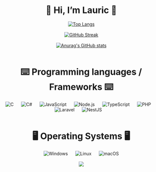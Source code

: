 <div align="center">
  <h1>👋 Hi, I’m Lauric 👋</h1>

  <a href="https://github.com/anuraghazra/github-readme-stats">
    <img src="https://github-readme-stats.vercel.app/api/top-langs/?username=anuraghazra&layout=donut&theme=dark" alt="Top Langs" />
  </a>
  <br>
  <br>
  <a href="https://git.io/streak-stats">
    <img src="https://streak-stats.demolab.com/?user=DenverCoder1&theme=dark" alt="GitHub Streak" />
  </a>
  <br>
  <br>
  <a href="https://github.com/anuraghazra/github-readme-stats">
    <img src="https://github-readme-stats.vercel.app/api?username=anuraghazra&show_icons=true&theme=transparent" alt="Anurag's GitHub stats" />
  </a>
  <br><br>
  <h1>⌨️​ Programming languages / Frameworks ⌨️</h1>
  <img src="https://img.icons8.com/color/48/000000/c-programming.png" alt="C" />&nbsp;&nbsp;&nbsp;&nbsp;&nbsp;
  <img src="https://img.icons8.com/color/48/000000/c-sharp-logo.png" alt="C#" />&nbsp;&nbsp;&nbsp;&nbsp;&nbsp;
  <img src="https://img.icons8.com/color/48/000000/javascript.png" alt="JavaScript" />&nbsp;&nbsp;&nbsp;&nbsp;&nbsp;
  <img src="https://img.icons8.com/color/48/000000/nodejs.png" alt="Node.js" />&nbsp;&nbsp;&nbsp;&nbsp;&nbsp;
  <img src="https://img.icons8.com/color/48/000000/typescript.png" alt="TypeScript" />&nbsp;&nbsp;&nbsp;&nbsp;&nbsp;
  <img src="https://img.icons8.com/officel/48/000000/php-logo.png" alt="PHP" />&nbsp;&nbsp;&nbsp;&nbsp;&nbsp;
  <img src="https://img.icons8.com/fluency/48/000000/laravel.png" alt="Laravel" />&nbsp;&nbsp;&nbsp;&nbsp;&nbsp;
  <img src="https://img.icons8.com/color/48/000000/nestjs.png" alt="NestJS" />&nbsp;&nbsp;&nbsp;&nbsp;&nbsp;
  <br><br>
  <h1>🖥️ Operating Systems 🖥️</h1>
  <img src="https://img.icons8.com/color/48/000000/windows-10.png" alt="Windows" />&nbsp;&nbsp;&nbsp;&nbsp;&nbsp;
  <img src="https://img.icons8.com/color/48/000000/linux.png" alt="Linux" />&nbsp;&nbsp;&nbsp;&nbsp;&nbsp;
  <img src="https://img.icons8.com/color/48/000000/mac-os.png" alt="macOS" />
  <br>
  <br>
  <img src="https://github-profile-trophy.vercel.app/?username=madushadhanushka&theme=juicyfresh&no-bg=true" />
</div>
